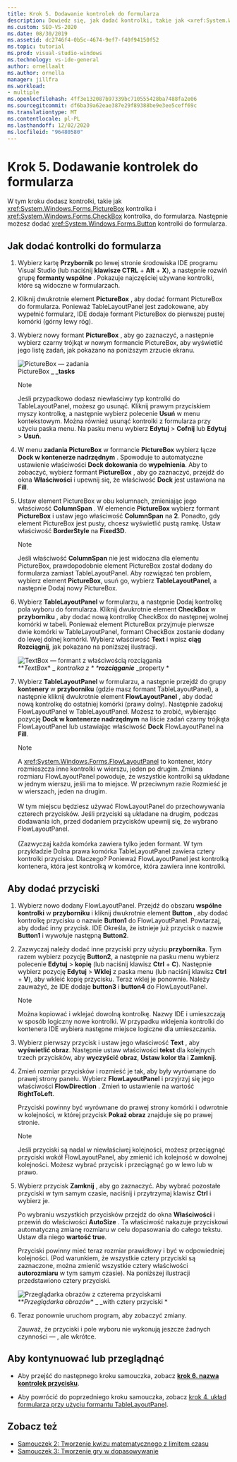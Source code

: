 ```yaml
---
title: Krok 5. Dodawanie kontrolek do formularza
description: Dowiedz się, jak dodać kontrolki, takie jak <xref:System.Windows.Forms.PictureBox> kontrolka i <xref:System.Windows.Forms.CheckBox> kontrolka, do formularza.
ms.custom: SEO-VS-2020
ms.date: 08/30/2019
ms.assetid: dc2746f4-0b5c-4674-9ef7-f40f94150f52
ms.topic: tutorial
ms.prod: visual-studio-windows
ms.technology: vs-ide-general
author: ornellaalt
ms.author: ornella
manager: jillfra
ms.workload:
- multiple
ms.openlocfilehash: 4ff3e132087b97339bc710555428ba7488fa2e06
ms.sourcegitcommit: df6ba39a62eae387e29f89388be9e3ee5ceff69c
ms.translationtype: MT
ms.contentlocale: pl-PL
ms.lasthandoff: 12/02/2020
ms.locfileid: "96480580"
---
```

# <a name="step-5-add-controls-to-your-form"></a>Krok 5. Dodawanie kontrolek do formularza

W tym kroku dodasz kontrolki, takie jak <xref:System.Windows.Forms.PictureBox> kontrolka i <xref:System.Windows.Forms.CheckBox> kontrolka, do formularza. Następnie możesz dodać <xref:System.Windows.Forms.Button> kontrolki do formularza.

## <a name="how-to-add-controls-to-your-form"></a>Jak dodać kontrolki do formularza

1. Wybierz kartę **Przybornik** po lewej stronie środowiska IDE programu Visual Studio (lub naciśnij **klawisze CTRL** + **Alt** + **X**), a następnie rozwiń grupę **formanty wspólne** . Pokazuje najczęściej używane kontrolki, które są widoczne w formularzach.

1. Kliknij dwukrotnie element **PictureBox** , aby dodać formant PictureBox do formularza. Ponieważ TableLayoutPanel jest zadokowane, aby wypełnić formularz, IDE dodaje formant PictureBox do pierwszej pustej komórki (górny lewy róg).

1. Wybierz nowy formant **PictureBox** , aby go zaznaczyć, a następnie wybierz czarny trójkąt w nowym formancie PictureBox, aby wyświetlić jego listę zadań, jak pokazano na poniższym zrzucie ekranu.

    ![PictureBox — zadania](../ide/media/express_pictureboxtasks.png)<br/>PictureBox **_ _tasks**

    > [!NOTE]
    > Jeśli przypadkowo dodasz niewłaściwy typ kontrolki do TableLayoutPanel, możesz go usunąć. Kliknij prawym przyciskiem myszy kontrolkę, a następnie wybierz polecenie **Usuń** w menu kontekstowym. Można również usunąć kontrolki z formularza przy użyciu paska menu. Na pasku menu wybierz **Edytuj**  >  **Cofnij** lub **Edytuj**  >  **Usuń**.

1. W menu **zadania PictureBox** w formancie **PictureBox** wybierz łącze **Dock w kontenerze nadrzędnym** . Spowoduje to automatyczne ustawienie właściwości **Dock dokowania** do **wypełnienia**. Aby to zobaczyć, wybierz formant **PictureBox** , aby go zaznaczyć, przejdź do okna **Właściwości** i upewnij się, że właściwość **Dock** jest ustawiona na **Fill**.

1. Ustaw element PictureBox w obu kolumnach, zmieniając jego właściwość **ColumnSpan** . W elemencie **PictureBox** wybierz formant **PictureBox** i ustaw jego właściwość **ColumnSpan** na **2**. Ponadto, gdy element PictureBox jest pusty, chcesz wyświetlić pustą ramkę. Ustaw właściwość **BorderStyle** na **Fixed3D**.

    > [!NOTE]
    > Jeśli właściwość **ColumnSpan** nie jest widoczna dla elementu PictureBox, prawdopodobnie element PictureBox został dodany do formularza zamiast TableLayoutPanel. Aby rozwiązać ten problem, wybierz element **PictureBox**, usuń go, wybierz **TableLayoutPanel**, a następnie Dodaj nowy PictureBox.

1. Wybierz **TableLayoutPanel** w formularzu, a następnie Dodaj kontrolkę pola wyboru do formularza. Kliknij dwukrotnie element **CheckBox** w **przyborniku** , aby dodać nową kontrolkę CheckBox do następnej wolnej komórki w tabeli. Ponieważ element PictureBox przyjmuje pierwsze dwie komórki w TableLayoutPanel, formant CheckBox zostanie dodany do lewej dolnej komórki. Wybierz właściwość **Text** i wpisz **ciąg Rozciągnij**, jak pokazano na poniższej ilustracji.

    ![TextBox — formant z właściwością rozciągania](../ide/media/express_pictureviewercheckbox.png)<br/>**_TextBox_* _ _kontrolka z * ***rozciąganie**_ _property *

1. Wybierz **TableLayoutPanel** w formularzu, a następnie przejdź do grupy **kontenery** w **przyborniku** (gdzie masz formant TableLayoutPanel), a następnie kliknij dwukrotnie element **FlowLayoutPanel** , aby dodać nową kontrolkę do ostatniej komórki (prawy dolny). Następnie zadokuj FlowLayoutPanel w TableLayoutPanel. Możesz to zrobić, wybierając pozycję **Dock w kontenerze nadrzędnym** na liście zadań czarny trójkąta FlowLayoutPanel lub ustawiając właściwość **Dock** FlowLayoutPanel na **Fill**.

    > [!NOTE]
    > A <xref:System.Windows.Forms.FlowLayoutPanel> to kontener, który rozmieszcza inne kontrolki w wierszu, jeden po drugim. Zmiana rozmiaru FlowLayoutPanel powoduje, że wszystkie kontrolki są układane w jednym wierszu, jeśli ma to miejsce. W przeciwnym razie Rozmieść je w wierszach, jeden na drugim. <br/><br/>W tym miejscu będziesz używać FlowLayoutPanel do przechowywania czterech przycisków. Jeśli przyciski są układane na drugim, podczas dodawania ich, przed dodaniem przycisków upewnij się, że wybrano FlowLayoutPanel. <br/><br/>(Zazwyczaj każda komórka zawiera tylko jeden formant. W tym przykładzie Dolna prawa komórka TableLayoutPanel zawiera cztery kontrolki przycisku. Dlaczego?  Ponieważ FlowLayoutPanel jest kontrolką kontenera, która jest kontrolką w komórce, która zawiera inne kontrolki.

## <a name="to-add-buttons"></a>Aby dodać przyciski

1. Wybierz nowo dodany FlowLayoutPanel. Przejdź do obszaru **wspólne kontrolki** w **przyborniku** i kliknij dwukrotnie element **Button** , aby dodać kontrolkę przycisku o nazwie **Button1** do FlowLayoutPanel. Powtarzaj, aby dodać inny przycisk. IDE Określa, że istnieje już przycisk o nazwie **Button1** i wywołuje następną **Button2**.

1. Zazwyczaj należy dodać inne przyciski przy użyciu **przybornika**. Tym razem wybierz pozycję **Button2**, a następnie na pasku menu wybierz polecenie **Edytuj**  >  **kopię** (lub naciśnij klawisz **Ctrl** + **C**). Następnie wybierz pozycję **Edytuj**  >  **Wklej** z paska menu (lub naciśnij klawisz **Ctrl** + **V**), aby wkleić kopię przycisku. Teraz wklej je ponownie. Należy zauważyć, że IDE dodaje **button3** i **button4** do FlowLayoutPanel.

    > [!NOTE]
    > Można kopiować i wklejać dowolną kontrolkę. Nazwy IDE i umieszczają w sposób logiczny nowe kontrolki. W przypadku wklejenia kontrolki do kontenera IDE wybiera następne miejsce logiczne dla umieszczania.

1. Wybierz pierwszy przycisk i ustaw jego właściwość **Text** , aby **wyświetlić obraz**. Następnie ustaw właściwości **tekst** dla kolejnych trzech przycisków, aby **wyczyścić obraz**, **Ustaw kolor tła** i **Zamknij**.

1. Zmień rozmiar przycisków i rozmieść je tak, aby były wyrównane do prawej strony panelu. Wybierz **FlowLayoutPanel** i przyjrzyj się jego właściwości **FlowDirection** . Zmień to ustawienie na wartość **RightToLeft**.

   Przyciski powinny być wyrównane do prawej strony komórki i odwrotnie w kolejności, w której przycisk **Pokaż obraz** znajduje się po prawej stronie.

    > [!NOTE]
    > Jeśli przyciski są nadal w niewłaściwej kolejności, możesz przeciągnąć przyciski wokół FlowLayoutPanel, aby zmienić ich kolejność w dowolnej kolejności. Możesz wybrać przycisk i przeciągnąć go w lewo lub w prawo.

1. Wybierz przycisk **Zamknij** , aby go zaznaczyć. Aby wybrać pozostałe przyciski w tym samym czasie, naciśnij i przytrzymaj klawisz **Ctrl** i wybierz je.

   Po wybraniu wszystkich przycisków przejdź do okna **Właściwości** i przewiń do właściwości **AutoSize** . Ta właściwość nakazuje przyciskowi automatyczną zmianę rozmiaru w celu dopasowania do całego tekstu. Ustaw dla niego **wartość true**.

   Przyciski powinny mieć teraz rozmiar prawidłowy i być w odpowiedniej kolejności. (Pod warunkiem, że wszystkie cztery przyciski są zaznaczone, można zmienić wszystkie cztery właściwości **autorozmiaru** w tym samym czasie). Na poniższej ilustracji przedstawiono cztery przyciski.

    ![Przeglądarka obrazów z czterema przyciskami](../ide/media/express_autosize.png)<br/>**_Przeglądarka obrazów_* _ _with cztery przyciski *

1. Teraz ponownie uruchom program, aby zobaczyć zmiany.

   Zauważ, że przyciski i pole wyboru nie wykonują jeszcze żadnych czynności &mdash; , ale wkrótce.

## <a name="to-continue-or-review"></a>Aby kontynuować lub przeglądnąć

* Aby przejść do następnego kroku samouczka, zobacz **[krok 6. nazwa kontrolek przycisku](../ide/step-6-name-your-button-controls.md)**.

* Aby powrócić do poprzedniego kroku samouczka, zobacz [krok 4. układ formularza przy użyciu formantu TableLayoutPanel](../ide/step-4-lay-out-your-form-with-a-tablelayoutpanel-control.md).

## <a name="see-also"></a>Zobacz też

* [Samouczek 2: Tworzenie kwizu matematycznego z limitem czasu](tutorial-2-create-a-timed-math-quiz.md)
* [Samouczek 3: Tworzenie gry w dopasowywanie](tutorial-3-create-a-matching-game.md)
